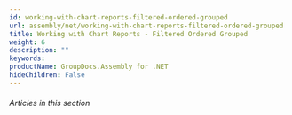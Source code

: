 ```yaml
---
id: working-with-chart-reports-filtered-ordered-grouped
url: assembly/net/working-with-chart-reports-filtered-ordered-grouped
title: Working with Chart Reports - Filtered Ordered Grouped
weight: 6
description: ""
keywords: 
productName: GroupDocs.Assembly for .NET
hideChildren: False
---
```

###### Articles in this section
